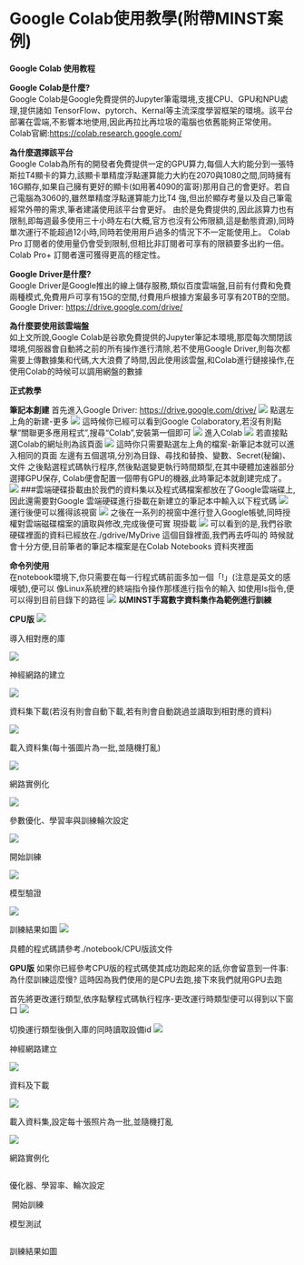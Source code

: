 # Google Colab使用教學(附帶MINST案例)
**Google Colab 使用教程<img src="">**

**Google Colab是什麼?**  
Google Colab是Google免費提供的Jupyter筆電環境,支援CPU、GPU和NPU處理,提供諸如 TensorFlow、pytorch、Kernal等主流深度學習框架的環境。該平台部署在雲端,不影響本地使用,因此再拉比再垃圾的電腦也依舊能夠正常使用。
Colab官網:https://colab.research.google.com/

**為什麼選擇該平台**  
Google Colab為所有的開發者免費提供一定的GPU算力,每個人大約能分到一張特斯拉T4顯卡的算力,該顯卡單精度浮點運算能力大約在2070與1080之間,同時擁有16G顯存,如果自己擁有更好的顯卡(如用著4090的富哥)那用自己的會更好。若自己電腦為3060的,雖然單精度浮點運算能力比T4 強,但出於顯存考量以及自己筆電經常外帶的需求,筆者建議使用該平台會更好。 由於是免費提供的,因此該算力也有限制,即每週最多使用三十小時左右(大概,官方也沒有公佈限額,這是動態資源),同時單次運行不能超過12小時,同時若使用用戶過多的情況下不一定能使用上。
Colab Pro 訂閱者的使用量仍會受到限制,但相比非訂閱者可享有的限額要多出約一倍。Colab Pro+ 訂閱者還可獲得更高的穩定性。

**Google Driver是什麼?**  
Google Driver是Google推出的線上儲存服務,類似百度雲端盤,目前有付費和免費兩種模式,免費用戶可享有15G的空間,付費用戶根據方案最多可享有20TB的空間。 Google Driver: https://drive.google.com/drive/

**為什麼要使用該雲端盤**  
如上文所說,Google Colab是谷歌免費提供的Jupyter筆記本環境,那麼每次關閉該環境,伺服器會自動將之前的所有操作進行清除,若不使用Google Driver,則每次都需要上傳數據集和代碼,大大浪費了時間,因此使用該雲盤,和Colab進行鏈接操作,在使用Colab的時候可以調用網盤的數據

**正式教學**

**筆記本創建**
首先進入Google Driver: https://drive.google.com/drive/
<img src="https://github.com/Qi-sun-12/Ha/blob/111ca766fcd7f0cefeeb290f5d16f7df23474220/01.png">
點選左上角的新建-更多
<img src="https://github.com/Qi-sun-12/Ha/blob/111ca766fcd7f0cefeeb290f5d16f7df23474220/02.png
">
這時候你已經可以看到Google Colaboratory,若沒有則點擊“關聯更多應用程式”,搜尋“Colab”,安裝第一個即可
<img src="https://github.com/Qi-sun-12/Ha/blob/111ca766fcd7f0cefeeb290f5d16f7df23474220/03.png
">
進入Colab
<img src="https://github.com/Qi-sun-12/Ha/blob/111ca766fcd7f0cefeeb290f5d16f7df23474220/04.png
">
若直接點選Colab的網址則為該頁面
<img src="https://github.com/Qi-sun-12/Ha/blob/111ca766fcd7f0cefeeb290f5d16f7df23474220/05.png
">
這時你只需要點選左上角的檔案-新筆記本就可以進入相同的頁面
左邊有五個選項,分別為目錄、尋找和替換、變數、Secret(秘鑰)、文件
之後點選程式碼執行程序,然後點選變更執行時間類型,在其中硬體加速器部分選擇GPU保存,
Colab便會配置一個帶有GPU的機器,此時筆記本就創建完成了。
<img src="https://github.com/Qi-sun-12/Ha/blob/111ca766fcd7f0cefeeb290f5d16f7df23474220/06.png
">
###雲端硬碟掛載由於我們的資料集以及程式碼檔案都放在了Google雲端碟上,因此還需要對Google 雲端硬碟進行掛載在新建立的筆記本中輸入以下程式碼
<img src="https://github.com/Qi-sun-12/Ha/blob/111ca766fcd7f0cefeeb290f5d16f7df23474220/07.png
">
運行後便可以獲得該視窗
<img src="https://github.com/Qi-sun-12/Ha/blob/111ca766fcd7f0cefeeb290f5d16f7df23474220/08.png
">
之後在一系列的視窗中進行登入Google帳號,同時授權對雲端磁碟檔案的讀取與修改,完成後便可實
現掛載
<img src="https://github.com/Qi-sun-12/Ha/blob/111ca766fcd7f0cefeeb290f5d16f7df23474220/09.png
">
可以看到的是,我們谷歌硬碟裡面的資料已經放在./gdrive/MyDrive 這個目錄裡面,我們再去呼叫的
時候就會十分方便,目前筆者的筆記本檔案是在Colab Notebooks 資料夾裡面

**命令列使用**  
在notebook環境下,你只需要在每一行程式碼前面多加一個「!」(注意是英文的感嘆號),便可以
像Linux系統裡的終端指令操作那樣進行指令的輸入
如使用Is指令,便可以得到目前目錄下的路徑
<img src="https://github.com/Qi-sun-12/Ha/blob/111ca766fcd7f0cefeeb290f5d16f7df23474220/10.png
">
**以MINST手寫數字資料集作為範例進行訓練**

**CPU版**
<img src="https://github.com/Qi-sun-12/Ha/blob/111ca766fcd7f0cefeeb290f5d16f7df23474220/11.png
">

導入相對應的庫

<img src="https://github.com/Qi-sun-12/Ha/blob/111ca766fcd7f0cefeeb290f5d16f7df23474220/12.png
">

神經網路的建立

<img src="https://github.com/Qi-sun-12/Ha/blob/111ca766fcd7f0cefeeb290f5d16f7df23474220/13.png
">

資料集下載(若沒有則會自動下載,若有則會自動跳過並讀取到相對應的資料)

<img src="https://github.com/Qi-sun-12/Ha/blob/111ca766fcd7f0cefeeb290f5d16f7df23474220/14.png
">

載入資料集(每十張圖片為一批,並隨機打亂)

<img src="https://github.com/Qi-sun-12/Ha/blob/111ca766fcd7f0cefeeb290f5d16f7df23474220/15.png
">

網路實例化

<img src="https://github.com/Qi-sun-12/Ha/blob/111ca766fcd7f0cefeeb290f5d16f7df23474220/16.png
">

參數優化、學習率與訓練輪次設定

<img src="https://github.com/Qi-sun-12/Ha/blob/111ca766fcd7f0cefeeb290f5d16f7df23474220/17.png
">

開始訓練

<img src="https://github.com/Qi-sun-12/Ha/blob/111ca766fcd7f0cefeeb290f5d16f7df23474220/18.png
">

模型驗證

<img src="https://github.com/Qi-sun-12/Ha/blob/111ca766fcd7f0cefeeb290f5d16f7df23474220/19.png
">

訓練結果如圖
<img src="https://github.com/Qi-sun-12/Ha/blob/111ca766fcd7f0cefeeb290f5d16f7df23474220/20.png
">


具體的程式碼請參考./notebook/CPU版該文件

**GPU版**
如果你已經參考CPU版的程式碼使其成功跑起來的話,你會留意到一件事:為什麼訓練這麼慢? 這時因為我們使用的是CPU去跑,接下來我們就用GPU去跑

首先將更改運行類型,依序點擊程式碼執行程序-更改運行時類型便可以得到以下窗口
<img src="https://github.com/Qi-sun-12/Ha/blob/111ca766fcd7f0cefeeb290f5d16f7df23474220/21.png
">

切換運行類型後倒入庫的同時讀取設備id
<img src="https://github.com/Qi-sun-12/Ha/blob/111ca766fcd7f0cefeeb290f5d16f7df23474220/22.png
">

神經網路建立

<img src="https://github.com/Qi-sun-12/Ha/blob/111ca766fcd7f0cefeeb290f5d16f7df23474220/23.png
">

資料及下載

<img src="https://github.com/Qi-sun-12/Ha/blob/111ca766fcd7f0cefeeb290f5d16f7df23474220/24.png
">

載入資料集,設定每十張照片為一批,並隨機打亂

<img src="https://github.com/Qi-sun-12/Ha/blob/111ca766fcd7f0cefeeb290f5d16f7df23474220/25.png
">

網路實例化

<img src="">

優化器、學習率、輪次設定

<img src="">
開始訓練

<img src="">

模型測試

<img src="">

訓練結果如圖
<img src="">
<img src="">
